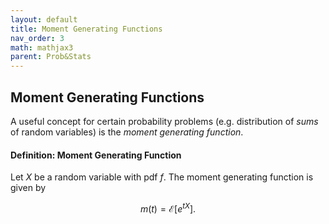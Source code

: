```yaml
---
layout: default
title: Moment Generating Functions
nav_order: 3
math: mathjax3
parent: Prob&Stats
---
```


## Moment Generating Functions
A useful concept for certain probability problems (e.g. distribution of _sums_ of random variables) is the _moment generating function_.

#### Definition: Moment Generating Function
Let $X$ be a random variable with pdf $f$. The moment generating function is given by

$$
\begin{equation}
m(t) = \mathcal{E}\left[e^{tX}\right].
\end{equation}
$$